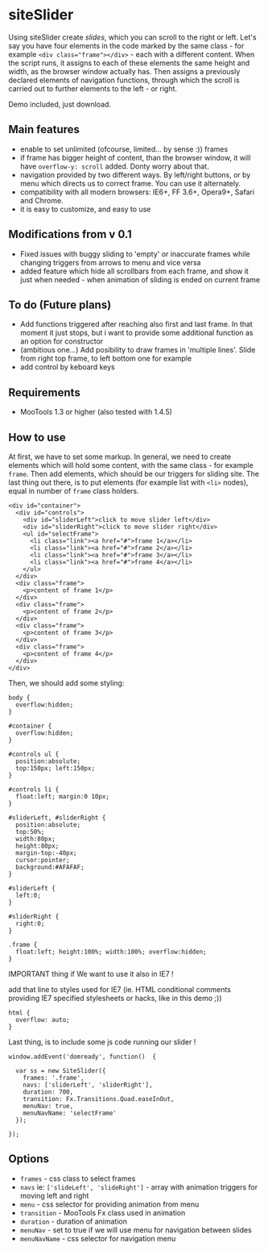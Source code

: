 siteSlider
==========
Using siteSlider create *slides*, which you can scroll to the right or left. Let's say you have four elements in the code marked by the same class - for example `<div class="frame"></div>` - each with a different content. When the script runs, it assigns to each of these elements the same height and width, as the browser window actually has. Then assigns a previously declared elements of navigation functions, through which the scroll is carried out to further elements to the left - or right.

Demo included, just download.

## Main features
* enable to set unlimited (ofcourse, limited... by sense :)) frames
* if frame has bigger height of content, than the browser window, it will have `overflow-y: scroll` added. Donty worry about that.
* navigation provided by two different ways. By left/right buttons, or by menu which directs us to correct frame. You can use it alternately.
* compatibility with all modern browsers: IE6+, FF 3.6+, Opera9+, Safari and Chrome.
* it is easy to customize, and easy to use 

Modifications from v 0.1
------------------------
- Fixed issues with buggy sliding to 'empty' or inaccurate frames while changing triggers from arrows to menu and vice versa
- added feature which hide all scrollbars from each frame, and show it just when needed - when animation of sliding is ended on current frame

To do (Future plans)
-------------------
- Add functions triggered after reaching also first and last frame. In that moment it just stops, but i want to provide some additional function as an option for constructor
- (ambitious one...) Add posibility to draw frames in 'multiple lines'. Slide from right top frame, to left bottom one for example
- add control by keboard keys

Requirements
------------
* MooTools 1.3 or higher (also tested with 1.4.5)   

How to use
-------------
At first, we have to set some markup. In general, we need to create elements which will hold some content, with the same class - for example `frame`.  Then add elements, which should be our triggers for sliding site. The last thing out there, is to put elements (for example list with `<li>` nodes), equal in number of `frame` class holders. 

    <div id="container">
      <div id="controls">
        <div id="sliderLeft">click to move slider left</div>
        <div id="sliderRight">click to move slider right</div>
        <ul id="selectFrame">
          <li class="link"><a href="#">frame 1</a></li>
          <li class="link"><a href="#">frame 2</a></li>
          <li class="link"><a href="#">frame 3</a></li>
          <li class="link"><a href="#">frame 4</a></li>
        </ul>
      </div>
      <div class="frame">
        <p>content of frame 1</p>
      </div>
      <div class="frame">
        <p>content of frame 2</p>
      </div>
      <div class="frame">
        <p>content of frame 3</p>
      </div>
      <div class="frame">
        <p>content of frame 4</p>
      </div>      
    </div>

Then, we should add some styling:

    body {
      overflow:hidden;
    }
    
    #container {
      overflow:hidden;
    }
    
    #controls ul {
      position:absolute; 
      top:150px; left:150px;
    }
    
    #controls li {
      float:left; margin:0 10px;
    }
    
    #sliderLeft, #sliderRight {
      position:absolute; 
      top:50%; 
      width:80px; 
      height:80px; 
      margin-top:-40px; 
      cursor:pointer; 
      background:#AFAFAF;
    } 
    
    #sliderLeft {
      left:0;
    }
    
    #sliderRight {
      right:0;
    }
    
    .frame {
      float:left; height:100%; width:100%; overflow:hidden;
    }

    
IMPORTANT thing if We want to use it also in IE7 !

add that line to styles used for IE7 (ie. HTML conditional comments providing IE7 specified stylesheets or hacks, like in this demo ;))

    html {
      overflow: auto;
    }    
    
Last thing, is to include some js code running our slider !
    
    window.addEvent('domready', function()  {
    
      var ss = new SiteSlider({
        frames: '.frame',
        navs: ['sliderLeft', 'sliderRight'],
        duration: 700,
        transition: Fx.Transitions.Quad.easeInOut,
        menuNav: true,
        menuNavName: 'selectFrame'
      });    
      
    });

Options
-------
* `frames` - css class to select frames
* `navs` ie: `['slideLeft', 'slideRight']` - array with animation triggers for moving left and right
* `menu` - css selector for providing animation from menu
* `transition` - MooTools Fx class used in animation
* `duration` - duration of animation
* `menuNav` - set to true if we will use menu for navigation between slides
* `menuNavName` - css selector for navigation menu



  